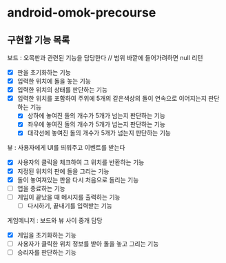 # android-omok-precourse
## 구현할 기능 목록
보드 : 오목판과 관련된 기능을 담당한다 // 범위 바깥에 들어가려하면 null 리턴

- [X]  판을 초기화하는 기능
- [X]  입력한 위치에 돌을 놓는 기능
- [X]  입력한 위치의 상태를 판단하는 기능
- [X]  입력한 위치를 포함하여 주위에 5개의 같은색상의 돌이 연속으로 이어지는지 판단하는 기능
    - [X]  상하에 놓여진 돌의 개수가 5개가 넘는지 판단하는 기능
    - [X]  좌우에 놓여진 돌의 개수가 5개가 넘는지 판단하는 기능
    - [X]  대각선에 놓여진 돌의 개수가 5개가 넘는지 판단하는 기능

뷰 : 사용자에게 UI를 띄워주고 이벤트를 받는다

- [X]  사용자의 클릭을 체크하여 그 위치를 반환하는 기능
- [X]  지정된 위치의 판에 돌을 그리는 기능
- [X]  돌이 놓여져있는 판을 다시 처음으로 돌리는 기능
- [ ]  앱을 종료하는 기능
- [ ]  게임이 끝났을 때 메시지를 출력하는 기능
    - [ ]  다시하기, 끝내기를 입력받는 기능

게임메니저 : 보드와 뷰 사이 중개 담당

- [X]  게임을 초기화하는 기능
- [ ]  사용자가 클릭한 위치 정보를 받아 돌을 놓고 그리는 기능
- [ ]  승리자를 판단하는 기능
